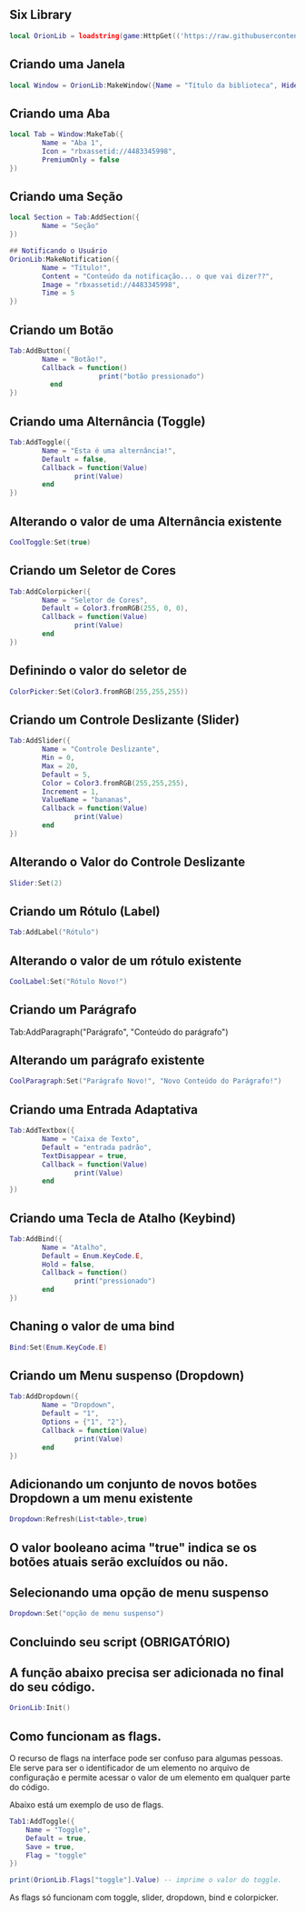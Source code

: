 ## Six Library
```lua
local OrionLib = loadstring(game:HttpGet(('https://raw.githubusercontent.com/ySixxNz/SixLib/LibraryV1/Source')))()
```
## Criando uma Janela
```lua
local Window = OrionLib:MakeWindow({Name = "Título da biblioteca", HidePremium = false, SaveConfig = true, ConfigFolder = "OrionTest"})
```

## Criando uma Aba
```lua
local Tab = Window:MakeTab({
        Name = "Aba 1",
        Icon = "rbxassetid://4483345998",
        PremiumOnly = false
})
```

## Criando uma Seção
```lua
local Section = Tab:AddSection({
        Name = "Seção"
})

## Notificando o Usuário
OrionLib:MakeNotification({
        Name = "Título!",
        Content = "Conteúdo da notificação... o que vai dizer??",
        Image = "rbxassetid://4483345998",
        Time = 5
})
```

## Criando um Botão
```lua
Tab:AddButton({
        Name = "Botão!",
        Callback = function()
                      print("botão pressionado")
          end    
})
```

## Criando uma Alternância (Toggle)
```lua
Tab:AddToggle({
        Name = "Esta é uma alternância!",
        Default = false,
        Callback = function(Value)
                print(Value)
        end    
})
```

## Alterando o valor de uma Alternância existente
```lua
CoolToggle:Set(true)
```

## Criando um Seletor de Cores
```lua
Tab:AddColorpicker({
        Name = "Seletor de Cores",
        Default = Color3.fromRGB(255, 0, 0),
        Callback = function(Value)
                print(Value)
        end          
})
```

## Definindo o valor do seletor de 
```lua
ColorPicker:Set(Color3.fromRGB(255,255,255))
```

## Criando um Controle Deslizante (Slider)
```lua
Tab:AddSlider({
        Name = "Controle Deslizante",
        Min = 0,
        Max = 20,
        Default = 5,
        Color = Color3.fromRGB(255,255,255),
        Increment = 1,
        ValueName = "bananas",
        Callback = function(Value)
                print(Value)
        end    
})
```

## Alterando o Valor do Controle Deslizante
```lua
Slider:Set(2)
```

## Criando um Rótulo (Label)

```lua
Tab:AddLabel("Rótulo")
```

## Alterando o valor de um rótulo existente
```lua
CoolLabel:Set("Rótulo Novo!")
```
## Criando um Parágrafo

Tab:AddParagraph("Parágrafo", "Conteúdo do parágrafo")

## Alterando um parágrafo existente
```lua
CoolParagraph:Set("Parágrafo Novo!", "Novo Conteúdo do Parágrafo!")
```

## Criando uma Entrada Adaptativa
```lua
Tab:AddTextbox({
        Name = "Caixa de Texto",
        Default = "entrada padrão",
        TextDisappear = true,
        Callback = function(Value)
                print(Value)
        end          
})
```


## Criando uma Tecla de Atalho (Keybind)
```lua
Tab:AddBind({
        Name = "Atalho",
        Default = Enum.KeyCode.E,
        Hold = false,
        Callback = function()
                print("pressionado")
        end    
})
```

## Chaning o valor de uma bind
```lua
Bind:Set(Enum.KeyCode.E)
```

## Criando um Menu suspenso (Dropdown)
```lua
Tab:AddDropdown({
        Name = "Dropdown",
        Default = "1",
        Options = {"1", "2"},
        Callback = function(Value)
                print(Value)
        end    
})
```

## Adicionando um conjunto de novos botões Dropdown a um menu existente
```lua
Dropdown:Refresh(List<table>,true)
```

## O valor booleano acima "true" indica se os botões atuais serão excluídos ou não.

## Selecionando uma opção de menu suspenso
```lua
Dropdown:Set("opção de menu suspenso")
```

## Concluindo seu script (OBRIGATÓRIO)
## A função abaixo precisa ser adicionada no final do seu código.

```lua
OrionLib:Init()
```

## Como funcionam as flags.
O recurso de flags na interface pode ser confuso para algumas pessoas. Ele serve para ser o identificador de um elemento no arquivo de configuração e permite acessar o valor de um elemento em qualquer parte do código.
 
 Abaixo está um exemplo de uso de flags.
 ```lua
 Tab1:AddToggle({
     Name = "Toggle",
     Default = true,
     Save = true,
     Flag = "toggle"
 })
 ```
 
 ```lua
 print(OrionLib.Flags["toggle"].Value) -- imprime o valor do toggle.
 ```

As flags só funcionam com toggle, slider, dropdown, bind e colorpicker.
